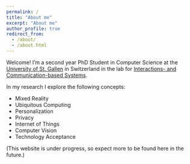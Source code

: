 ```yaml
---
permalink: /
title: "About me"
excerpt: "About me"
author_profile: true
redirect_from: 
  - /about/
  - /about.html
---
```


Welcome! I’m a second year PhD Student in Computer Science at the [University of St. Gallen](https://unisg.ch) in Switzerland in the lab for [Interactions- and Communication-based Systems](https://interactions.ics.unisg.ch). 

In my research I explore the following concepts:
- Mixed Reality
- Ubiquitous Computing
- Personalization
- Privacy
- Internet of Things
- Computer Vision
- Technology Acceptance



(This website is under progress, so expect more to be found here in the future.)